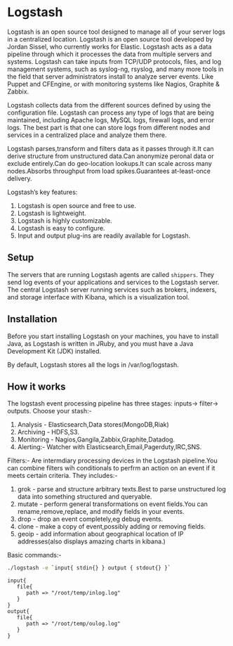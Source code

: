 # Logstash

Logstash is an open source tool designed to manage all of your server logs in a centralized location.
Logstash is an open source tool developed by Jordan Sissel, who currently works for Elastic. Logstash acts as a data pipeline through which it processes the data from multiple servers and systems. Logstash can take inputs from TCP/UDP protocols, files, and log management systems, such as syslog-ng, rsyslog, and many more tools in the field that server administrators install to analyze server events. Like Puppet and CFEngine, or with monitoring systems like Nagios, Graphite & Zabbix.

Logstash collects data from the different sources defined by using the configuration file. Logstash can process any type of logs that are being maintained, including Apache logs, MySQL logs, firewall logs, and error logs. The best part is that one can store logs from different nodes and services in a centralized place and analyze them there.

Logstash parses,transform and filters data as it passes through it.It can derive structure from unstructured data.Can anonymize peronal data or exclude entirely.Can do geo-location lookups.It can scale across many nodes.Absorbs throughput from load spikes.Guarantees at-least-once delivery.

Logstash’s key features:
1. Logstash is open source and free to use.
2. Logstash is lightweight.
3. Logstash is highly customizable.
4. Logstash is easy to configure.
5. Input and output plug-ins are readily available for Logstash.

## Setup

The servers that are running Logstash agents are called `shippers`. They send log events of your applications and services to the Logstash server.
The central Logstash server running services such as brokers, indexers, and storage interface with Kibana, which is a visualization tool.

## Installation

Before you start installing Logstash on your machines, you have to install Java, as Logstash is written in JRuby, and you must have a Java Development Kit (JDK) installed.


By default, Logstash stores all the logs in /var/log/logstash.

## How it works

The logstash event processing pipeline has three stages: inputs-> filter-> outputs.
Choose your stash:-

1. Analysis - Elasticsearch,Data stores(MongoDB,Riak)
2. Archiving - HDFS,S3.
3. Monitoring - Nagios,Gangila,Zabbix,Graphite,Datadog.
4. Alerting:- Watcher with Elasticsearch,Email,Pagerduty,IRC,SNS.

Filters:- Are intermdiary processing devices in the Logstash pipeline.You can combine filters wih conditionals to perfrm an action on an event if it meets certain criteria.
They includes:-

1. grok - parse and structure arbitrary texts.Best to parse unstructured log data into something structured and queryable.
2. mutate - perform general transformations on event fields.You can rename,remove,replace, and modify fields in your events.
3. drop - drop an event completely,eg debug events.
4. clone - make a copy of event,possibly adding or removing fields.
5. geoip - add information about geographical location of IP addresses(also displays amazing charts in kibana.)

Basic commands:-

```bash
./logstash -e `input{ stdin{} } output { stdout{} }`
```

```log
input{
   file{
      path => "/root/temp/inlog.log"
   }
}
output{
   file{
      path => "/root/temp/oulog.log"
   }
}
```
